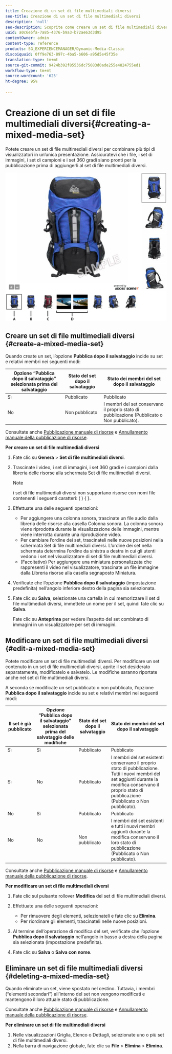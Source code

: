 ```yaml
---
title: Creazione di un set di file multimediali diversi
seo-title: Creazione di un set di file multimediali diversi
description: 'null'
seo-description: Scoprite come creare un set di file multimediali diversi.
uuid: a0c6e5fa-7a85-4376-b9a3-b72ae63d3d95
contentOwner: admin
content-type: reference
products: SG_EXPERIENCEMANAGER/Dynamic-Media-Classic
discoiquuid: 0ff9e763-897c-4ba5-b606-a95d5e45f35e
translation-type: tm+mt
source-git-commit: 9424b392f85536dc75083d0ade255e4824755ed1
workflow-type: tm+mt
source-wordcount: '625'
ht-degree: 95%

---
```



# Creazione di un set di file multimediali diversi{#creating-a-mixed-media-set}

Potete creare un set di file multimediali diversi per combinare più tipi di visualizzatori in un’unica presentazione. Assicuratevi che i file, i set di immagini, i set di campioni e i set 360 gradi siano pronti per la pubblicazione prima di aggiungerli al set di file multimediali diversi.

![Set di file multimediali diversi](/help/assets/mm_mixed_media_set.png)

## Creare un set di file multimediali diversi {#create-a-mixed-media-set}

Quando create un set, l’opzione **Pubblica dopo il salvataggio** incide su set e relativi membri nei seguenti modi:

| Opzione “Pubblica dopo il salvataggio” selezionata prima del salvataggio | Stato del set dopo il salvataggio | Stato dei membri del set dopo il salvataggio |
|--- |--- |--- |
| Sì | Pubblicato | Pubblicato |
| No | Non pubblicato | I membri del set conservano il proprio stato di pubblicazione (Pubblicato o Non pubblicato). |

Consultate anche [Pubblicazione manuale di risorse](publishing-files.md#manually_publishing_assets) e [Annullamento manuale della pubblicazione di risorse](publishing-files.md#manually_unpublishing_assets).

**Per creare un set di file multimediali diversi**

1. Fate clic su **Genera** > **Set di file multimediali diversi**.
1. Trascinate i video, i set di immagini, i set 360 gradi e i campioni dalla libreria delle risorse alla schermata Set di file multimediali diversi.

   >[!NOTE]
   >
   >i set di file multimediali diversi non supportano risorse con nomi file contenenti i seguenti caratteri: ( ) { }.

1. Effettuate una delle seguenti operazioni:

   * Per aggiungere una colonna sonora, trascinate un file audio dalla libreria delle risorse alla casella Colonna sonora. La colonna sonora viene riprodotta durante la visualizzazione delle immagini, mentre viene interrotta durante una riproduzione video. 
   * Per cambiare l’ordine dei set, trascinateli nelle nuove posizioni nella schermata Set di file multimediali diversi. L’ordine dei set nella schermata determina l’ordine da sinistra a destra in cui gli utenti vedono i set nel visualizzatore di set di file multimediali diversi.
   * (Facoltativo) Per aggiungere una miniatura personalizzata che rappresenti il video nel visualizzatore, trascinate un file immagine dalla Libreria risorse alla casella segnaposto Miniatura.

1. Verificate che l’opzione **Pubblica dopo il salvataggio** (impostazione predefinita) nell’angolo inferiore destro della pagina sia selezionata.
1. Fate clic su **Salva**, selezionate una cartella in cui memorizzare il set di file multimediali diversi, immettete un nome per il set, quindi fate clic su **Salva**.

   Fate clic su **Anteprima** per vedere l’aspetto del set combinato di immagini in un visualizzatore per set di immagini.

## Modificare un set di file multimediali diversi {#edit-a-mixed-media-set}

Potete modificare un set di file multimediali diversi. Per modificare un set contenuto in un set di file multimediali diversi, aprite il set desiderato separatamente, modificatelo e salvatelo. Le modifiche saranno riportate anche nel set di file multimediali diversi.

A seconda se modificate un set pubblicato o non pubblicato, l’opzione **Pubblica dopo il salvataggio** incide su set e relativi membri nei seguenti modi:

| Il set è già pubblicato | Opzione “Pubblica dopo il salvataggio” selezionata prima del salvataggio delle modifiche | Stato del set dopo il salvataggio | Stato dei membri del set dopo il salvataggio |
|--- |--- |--- |--- |
| Sì | Sì | Pubblicato | Pubblicato |
| Sì | No | Pubblicato | I membri del set esistenti conservano il proprio stato di pubblicazione. Tutti i nuovi membri del set aggiunti durante la modifica conservano il proprio stato di pubblicazione (Pubblicato o Non pubblicato). |
| No | Sì | Pubblicato | Pubblicato |
| No | No | Non pubblicato | I membri del set esistenti e tutti i nuovi membri aggiunti durante la modifica conservano il loro stato di pubblicazione (Pubblicato o Non pubblicato). |

Consultate anche [Pubblicazione manuale di risorse](publishing-files.md#manually_publishing_assets) e [Annullamento manuale della pubblicazione di risorse](publishing-files.md#manually_unpublishing_assets).

**Per modificare un set di file multimediali diversi**

1. Fate clic sul pulsante rollover **Modifica** del set di file multimediali diversi. 
1. Effettuate una delle seguenti operazioni:

   * Per rimuovere degli elementi, selezionateli e fate clic su **Elimina**.
   * Per riordinare gli elementi, trascinateli nelle nuove posizioni.

1. Al termine dell’operazione di modifica del set, verificate che l’opzione **Pubblica dopo il salvataggio** nell’angolo in basso a destra della pagina sia selezionata (impostazione predefinita).
1. Fate clic su **Salva** o **Salva con nome**.

## Eliminare un set di file multimediali diversi {#deleting-a-mixed-media-set}

Quando eliminate un set, viene spostato nel cestino. Tuttavia, i membri (“elementi secondari”) all’interno del set non vengono modificati e mantengono il loro attuale stato di pubblicazione.

Consultate anche [Pubblicazione manuale di risorse](publishing-files.md#manually_publishing_assets) e [Annullamento manuale della pubblicazione di risorse](publishing-files.md#manually_unpublishing_assets).

**Per eliminare un set di file multimediali diversi**

1. Nelle visualizzazioni Griglia, Elenco o Dettagli, selezionate uno o più set di file multimediali diversi.
1. Nella barra di navigazione globale, fate clic su **File** > **Elimina** > **Elimina**.

